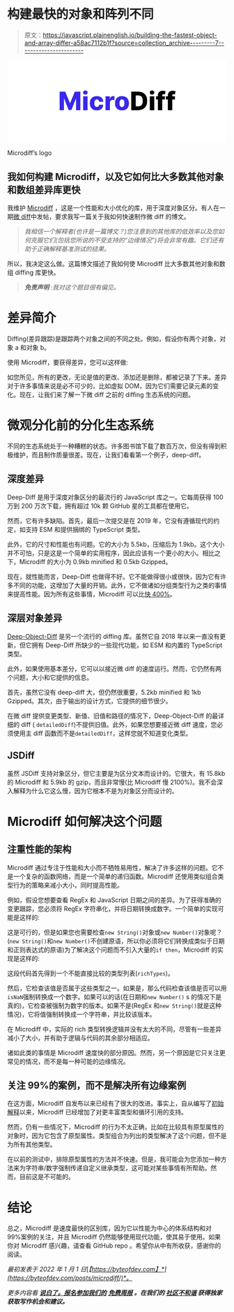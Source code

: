 # 构建最快的对象和阵列不同

> 原文：<https://javascript.plainenglish.io/building-the-fastest-object-and-array-differ-a58ac7112b1f?source=collection_archive---------7----------------------->

![](img/eb41cf25edf36615bf10ff94c0f0f097.png)

Microdiff’s logo

## 我如何构建 Microdiff，以及它如何比大多数其他对象和数组差异库更快

我维护 [Microdiff](https://github.com/AsyncBanana/microdiff) ，这是一个性能和大小优化的库，用于深度对象区分。有人在一期[微 diff](https://github.com/AsyncBanana/microdiff/issues/2#issuecomment-962491393)中发帖，要求我写一篇关于我如何快速制作微 diff 的博文。

> *我相信一个解释者(也许是一篇博文？)您注意到的其他库的低效率以及您如何克服它们(包括您所说的不受支持的“边缘情况”)将会非常有趣。它们还有助于正确解释基准测试的结果。*

所以，我决定这么做。这篇博文描述了我如何使 Microdiff 比大多数其他对象和数组 diffing 库更快。

> ***免责声明*** *:我对这个题目很有偏见。*

# 差异简介

Diffing(差异跟踪)是跟踪两个对象之间的不同之处。例如，假设你有两个对象，对象 a 和对象 b。

使用 Microdiff，要获得差异，您可以这样做:

如您所见，所有的更改，无论是值的更改、添加还是删除，都被记录了下来。差异对于许多事情来说是必不可少的，比如虚拟 DOM，因为它们需要记录元素的变化。现在，让我们来了解一下微 diff 之前的 diffing 生态系统的问题。

# 微观分化前的分化生态系统

不同的生态系统处于一种糟糕的状态。许多图书馆下载了数百万次，但没有得到积极维护，而且制作质量很差。现在，让我们看看第一个例子，deep-diff。

## 深度差异

Deep-Diff 是用于深度对象区分的最流行的 JavaScript 库之一。它每周获得 100 万到 200 万次下载，拥有超过 10k 颗 GitHub 星的工具都在使用它。

然而，它有许多缺陷。首先，最后一次提交是在 2019 年，它没有遵循现代的约定，如支持 ESM 和提供捆绑的 TypeScript 类型。

此外，它的尺寸和性能也有问题。它的大小为 5.5kb，压缩后为 1.9kb。这个大小并不可怕，只是这是一个简单的实用程序，因此应该有一个更小的大小。相比之下，Microdiff 的大小为 0.9kb minified 和 0.5kb Gzipped。

现在，就性能而言，Deep-Diff 也做得不好。它不能做得很小或很快，因为它有许多不同的功能，这增加了大量的开销。此外，它不做诸如分组类型行为之类的事情来提高性能。因为所有这些事情，Microdiff 可以比[快 400%](https://github.com/AsyncBanana/microdiff#benchmarks)。

## 深层对象差异

[Deep-Object-Diff](https://www.npmjs.com/package/deep-object-diff) 是另一个流行的 diffing 库。虽然它自 2018 年以来一直没有更新，但它拥有 Deep-Diff 所缺少的一些现代功能，如 ESM 和内置的 TypeScript 类型。

此外，如果使用基本差分，它可以以接近微 diff 的速度运行。然而，它仍然有两个问题，大小和它提供的信息。

首先，虽然它没有 deep-diff 大，但仍然很重要，5.2kb minified 和 1kb Gzipped。其次，由于输出的设计方式，它提供的细节很少。

在微 diff 提供变更类型、新值、旧值和路径的情况下，Deep-Object-Diff 的最详细的 diff ( `detailedDiff`)不提供旧值。此外，如果您想要接近微 diff 速度，您必须使用主 diff 函数而不是`detailedDiff`，这样您就不知道变化类型。

## JSDiff

虽然 JSDiff 支持对象区分，但它主要是为区分文本而设计的。它很大，有 15.8kb 的 Microdiff 和 5.9kb 的 gzip，而且非常慢(比 Microdiff 慢 2100%)。我不会深入解释为什么它这么慢，因为它根本不是为对象区分而设计的。

# Microdiff 如何解决这个问题

## 注重性能的架构

Microdiff 通过专注于性能和大小而不牺牲易用性，解决了许多这样的问题。它不是一个复杂的函数网络，而是一个简单的递归函数。Microdiff 还使用类似组合类型行为的策略来减小大小，同时提高性能。

例如，假设您想要查看 RegEx 和 JavaScript 日期之间的差异。为了获得准确的变更跟踪，您必须将 RegEx 字符串化，并将日期转换成数字。一个简单的实现可能是这样的:

这是可行的，但是如果您也需要检查`new String()`对象或`new Number()`对象呢？(`new String()`和`new Number()`不创建原语，所以你必须将它们转换成类似于日期和正则表达式的原语)为了解决这个问题而不引入大量的`if then`，Microdiff 的实现是这样的:

这段代码首先得到一个不能直接比较的类型列表(`richTypes`)。

然后，它检查该值是否属于这些类型之一。如果是，那么代码检查该值是否可以用`isNaN`强制转换成一个数字。如果可以的话(在日期和`new Number()` s 的情况下是真的)，它检查被强制为数字的版本。如果不是(RegEx 和`new String()`就是这种情况)，它将值强制转换成一个字符串，并比较该版本。

在 Microdiff 中，实际的 rich 类型转换逻辑并没有太大的不同，尽管有一些差异减小了大小，并有助于逻辑与代码的其余部分相适应。

诸如此类的事情是 Microdiff 速度快的部分原因。然而，另一个原因是它只关注更常见的情况，而不是每一种可能的边缘情况。

## 关注 99%的案例，而不是解决所有边缘案例

在这方面，Microdiff 自发布以来已经有了很大的改进。事实上，自从编写了[初始解释](https://github.com/AsyncBanana/microdiff/issues/2#issuecomment-960291469)以来，Microdiff 已经增加了对更丰富类型和循环引用的支持。

然而，仍有一些情况下，Microdiff 的行为不太正确，比如在比较具有原型属性的对象时，因为它包含了原型属性。类型组合为列出的类型解决了这个问题，但不是为所有其他类型。

在以前的测试中，排除原型属性的方法并不快速。但是，我可能会为您添加一种方法来为字符串/数字强制传递自定义继承类型，这可能对某些事情有所帮助。然而，目前这是不可能的。

# 结论

总之，Microdiff 是速度最快的区别库，因为它以性能为中心的体系结构和对 99%案例的关注，并且 Microdiff 仍然能够使用现代功能，使其易于使用。如果你对 Microdiff 感兴趣，请查看 GitHub repo 。希望你从中有所收获，感谢你的阅读。

*最初发表于 2022 年 1 月 1 日*[*【https://byteofdev.com】*](https://byteofdev.com/posts/microdiff/)*。*

*更多内容看* [***说白了。报名参加我们的***](http://plainenglish.io/) **[***免费周报***](http://newsletter.plainenglish.io/) *。在我们的* [***社区不和谐***](https://discord.gg/GtDtUAvyhW) *获得独家获取写作机会和建议。***